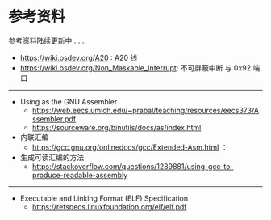 # 参考资料

参考资料陆续更新中 ……

- <https://wiki.osdev.org/A20> : A20 线
- <https://wiki.osdev.org/Non_Maskable_Interrupt>: 不可屏蔽中断 与 0x92 端口

---

- Using as the GNU Assembler
    - <https://web.eecs.umich.edu/~prabal/teaching/resources/eecs373/Assembler.pdf>
    - <https://sourceware.org/binutils/docs/as/index.html>
- 内联汇编
    - <https://gcc.gnu.org/onlinedocs/gcc/Extended-Asm.html> ：
- 生成可读汇编的方法
    - <https://stackoverflow.com/questions/1289881/using-gcc-to-produce-readable-assembly>

---

- Executable and Linking Format (ELF) Specification
    - <https://refspecs.linuxfoundation.org/elf/elf.pdf>
